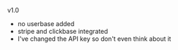 v1.0  

- no userbase added
- stripe and clickbase integrated
- I've changed the API key so don't even think about it
